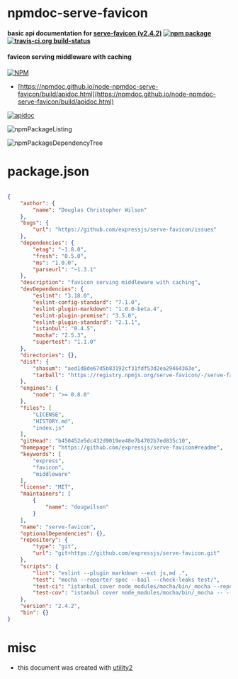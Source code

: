 # npmdoc-serve-favicon

#### basic api documentation for  [serve-favicon (v2.4.2)](https://github.com/expressjs/serve-favicon#readme)  [![npm package](https://img.shields.io/npm/v/npmdoc-serve-favicon.svg?style=flat-square)](https://www.npmjs.org/package/npmdoc-serve-favicon) [![travis-ci.org build-status](https://api.travis-ci.org/npmdoc/node-npmdoc-serve-favicon.svg)](https://travis-ci.org/npmdoc/node-npmdoc-serve-favicon)

#### favicon serving middleware with caching

[![NPM](https://nodei.co/npm/serve-favicon.png?downloads=true&downloadRank=true&stars=true)](https://www.npmjs.com/package/serve-favicon)

- [https://npmdoc.github.io/node-npmdoc-serve-favicon/build/apidoc.html](https://npmdoc.github.io/node-npmdoc-serve-favicon/build/apidoc.html)

[![apidoc](https://npmdoc.github.io/node-npmdoc-serve-favicon/build/screenCapture.buildCi.browser.%252Ftmp%252Fbuild%252Fapidoc.html.png)](https://npmdoc.github.io/node-npmdoc-serve-favicon/build/apidoc.html)

![npmPackageListing](https://npmdoc.github.io/node-npmdoc-serve-favicon/build/screenCapture.npmPackageListing.svg)

![npmPackageDependencyTree](https://npmdoc.github.io/node-npmdoc-serve-favicon/build/screenCapture.npmPackageDependencyTree.svg)



# package.json

```json

{
    "author": {
        "name": "Douglas Christopher Wilson"
    },
    "bugs": {
        "url": "https://github.com/expressjs/serve-favicon/issues"
    },
    "dependencies": {
        "etag": "~1.8.0",
        "fresh": "0.5.0",
        "ms": "1.0.0",
        "parseurl": "~1.3.1"
    },
    "description": "favicon serving middleware with caching",
    "devDependencies": {
        "eslint": "3.18.0",
        "eslint-config-standard": "7.1.0",
        "eslint-plugin-markdown": "1.0.0-beta.4",
        "eslint-plugin-promise": "3.5.0",
        "eslint-plugin-standard": "2.1.1",
        "istanbul": "0.4.5",
        "mocha": "2.5.3",
        "supertest": "1.1.0"
    },
    "directories": {},
    "dist": {
        "shasum": "aed1d8de67d5b83192cf31fdf53d2ea29464363e",
        "tarball": "https://registry.npmjs.org/serve-favicon/-/serve-favicon-2.4.2.tgz"
    },
    "engines": {
        "node": ">= 0.8.0"
    },
    "files": [
        "LICENSE",
        "HISTORY.md",
        "index.js"
    ],
    "gitHead": "b450452e5dc432d9019ee48e7b4702b7ed835c10",
    "homepage": "https://github.com/expressjs/serve-favicon#readme",
    "keywords": [
        "express",
        "favicon",
        "middleware"
    ],
    "license": "MIT",
    "maintainers": [
        {
            "name": "dougwilson"
        }
    ],
    "name": "serve-favicon",
    "optionalDependencies": {},
    "repository": {
        "type": "git",
        "url": "git+https://github.com/expressjs/serve-favicon.git"
    },
    "scripts": {
        "lint": "eslint --plugin markdown --ext js,md .",
        "test": "mocha --reporter spec --bail --check-leaks test/",
        "test-ci": "istanbul cover node_modules/mocha/bin/_mocha --report lcovonly -- --reporter spec --check-leaks test/",
        "test-cov": "istanbul cover node_modules/mocha/bin/_mocha -- --reporter dot --check-leaks test/"
    },
    "version": "2.4.2",
    "bin": {}
}
```



# misc
- this document was created with [utility2](https://github.com/kaizhu256/node-utility2)
